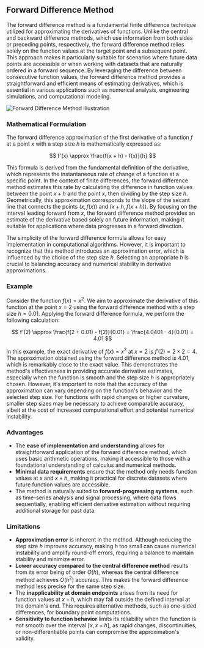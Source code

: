 ## Forward Difference Method

The forward difference method is a fundamental finite difference technique utilized for approximating the derivatives of functions. Unlike the central and backward difference methods, which use information from both sides or preceding points, respectively, the forward difference method relies solely on the function values at the target point and a subsequent point. This approach makes it particularly suitable for scenarios where future data points are accessible or when working with datasets that are naturally ordered in a forward sequence. By leveraging the difference between consecutive function values, the forward difference method provides a straightforward and efficient means of estimating derivatives, which is essential in various applications such as numerical analysis, engineering simulations, and computational modeling.

![Forward Difference Method Illustration](https://github.com/user-attachments/assets/6643da65-3308-4cac-b597-a1da3608a6e2)

### Mathematical Formulation

The forward difference approximation of the first derivative of a function $f$ at a point $x$ with a step size $h$ is mathematically expressed as:

$$
f'(x) \approx \frac{f(x + h) - f(x)}{h}
$$

This formula is derived from the fundamental definition of the derivative, which represents the instantaneous rate of change of a function at a specific point. In the context of finite differences, the forward difference method estimates this rate by calculating the difference in function values between the point $x + h$ and the point $x$, then dividing by the step size $h$. Geometrically, this approximation corresponds to the slope of the secant line that connects the points $(x, f(x))$ and $(x + h, f(x + h))$. By focusing on the interval leading forward from $x$, the forward difference method provides an estimate of the derivative based solely on future information, making it suitable for applications where data progresses in a forward direction.

The simplicity of the forward difference formula allows for easy implementation in computational algorithms. However, it is important to recognize that this method introduces an approximation error, which is influenced by the choice of the step size $h$. Selecting an appropriate $h$ is crucial to balancing accuracy and numerical stability in derivative approximations.

### Example

Consider the function $f(x) = x^2$. We aim to approximate the derivative of this function at the point $x = 2$ using the forward difference method with a step size $h = 0.01$. Applying the forward difference formula, we perform the following calculation:

$$
f'(2) \approx \frac{f(2 + 0.01) - f(2)}{0.01} = \frac{4.0401 - 4}{0.01} = 4.01
$$

In this example, the exact derivative of $f(x) = x^2$ at $x = 2$ is $f'(2) = 2 \times 2 = 4$. The approximation obtained using the forward difference method is $4.01$, which is remarkably close to the exact value. This demonstrates the method's effectiveness in providing accurate derivative estimates, especially when the function is smooth and the step size $h$ is appropriately chosen. However, it's important to note that the accuracy of the approximation can vary depending on the function's behavior and the selected step size. For functions with rapid changes or higher curvature, smaller step sizes may be necessary to achieve comparable accuracy, albeit at the cost of increased computational effort and potential numerical instability.

### Advantages

- The **ease of implementation and understanding** allows for straightforward application of the forward difference method, which uses basic arithmetic operations, making it accessible to those with a foundational understanding of calculus and numerical methods.
- **Minimal data requirements** ensure that the method only needs function values at $x$ and $x + h$, making it practical for discrete datasets where future function values are accessible.
- The method is naturally suited to **forward-progressing systems**, such as time-series analysis and signal processing, where data flows sequentially, enabling efficient derivative estimation without requiring additional storage for past data.

### Limitations

- **Approximation error** is inherent in the method. Although reducing the step size $h$ improves accuracy, making $h$ too small can cause numerical instability and amplify round-off errors, requiring a balance to maintain stability and minimize error.
- **Lower accuracy compared to the central difference method** results from its error being of order $O(h)$, whereas the central difference method achieves $O(h^2)$ accuracy. This makes the forward difference method less precise for the same step size.
- The **inapplicability at domain endpoints** arises from its need for function values at $x + h$, which may fall outside the defined interval at the domain's end. This requires alternative methods, such as one-sided differences, for boundary point computations.
- **Sensitivity to function behavior** limits its reliability when the function is not smooth over the interval $[x, x + h]$, as rapid changes, discontinuities, or non-differentiable points can compromise the approximation's validity.
